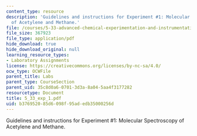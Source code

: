 ```yaml
---
content_type: resource
description: 'Guidelines and instructions for Experiment #1: Molecular Spectroscopy
  of Acetylene and Methane.'
file: /courses/5-33-advanced-chemical-experimentation-and-instrumentation-fall-2007/b376952085d6098f95adedb35000256d_5_33_exp_1.pdf
file_size: 367923
file_type: application/pdf
hide_download: true
hide_download_original: null
learning_resource_types:
- Laboratory Assignments
license: https://creativecommons.org/licenses/by-nc-sa/4.0/
ocw_type: OCWFile
parent_title: Labs
parent_type: CourseSection
parent_uid: 35c8d0a6-0701-3d3a-8a04-5aa4f3177282
resourcetype: Document
title: 5_33_exp_1.pdf
uid: b3769520-85d6-098f-95ad-edb35000256d
---
```

Guidelines and instructions for Experiment #1: Molecular Spectroscopy of Acetylene and Methane.